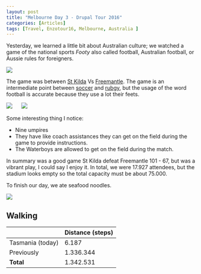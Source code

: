 ```yaml
---
layout: post
title: "Melbourne Day 3 - Drupal Tour 2016"
categories: [Articles]
tags: [Travel, Enzotour16, Melbourne, Australia ]
---
```

Yesterday, we learned a little bit about Australian culture; we watched a game of the national sports *Footy* also called football,   Australian football, or Aussie rules for foreigners.

<img style="margin-right: 20px;" src="{{site.url }}/assets/img/footy-1.jpg"/>

The game was between [St Kilda](http://www.saints.com.au/) Vs [Freemantle](http://www.fremantlefc.com.au/). The game is an intermediate point between [soccer](https://en.wikipedia.org/wiki/Association_football) and [rubgy](https://en.wikipedia.org/wiki/Rugby_football), but the usage of the word football is accurate because they use a lot their feets.

<img style="margin-right: 20px;" src="{{site.url }}/assets/img/footy-2.jpg"/>

<img style="margin-right: 20px;" src="{{site.url }}/assets/img/footy-3.jpg"/>

Some interesting thing I notice:

- Nine umpires
- They have like coach assistances they can get on the field during the game to provide instructions.
- The Waterboys are allowed to get on the field during the match.

In summary was a good game St Kilda defeat Freemantle 101 - 67, but was a vibrant play, I could say I enjoy it. In total, we were 17.927 attendees, but the stadium looks empty so the total capacity must be about 75.000.

To finish our day, we ate seafood noodles.

<img style="margin-right: 20px;" src="{{site.url }}/assets/img/melbourne-noodles-seafood.jpg"/>


## Walking
|  | Distance (steps) |
|---|---|
| Tasmania (today) | 6.187  |
| Previously  | 1.336.344 |
| **Total**  | 1.342.531 |